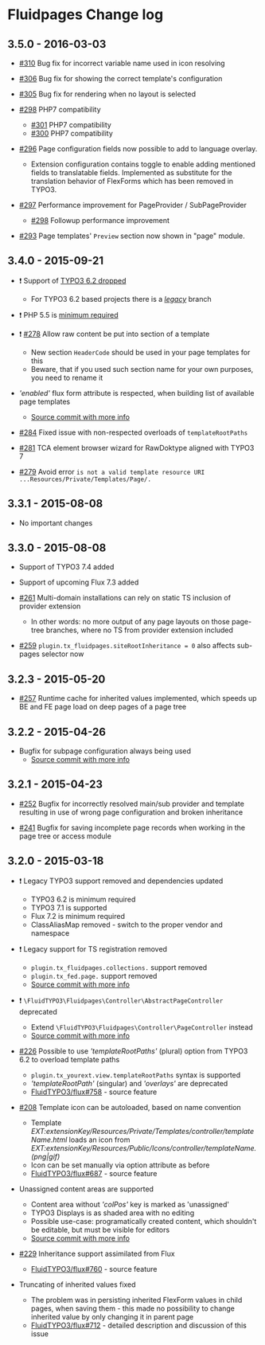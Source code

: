 # Fluidpages Change log

3.5.0 - 2016-03-03
------------------

- [#310](https://github.com/FluidTYPO3/fluidpages/pull/310) Bug fix for incorrect variable name used in icon resolving

- [#306](https://github.com/FluidTYPO3/fluidpages/pull/306) Bug fix for showing the correct template's configuration 

- [#305](https://github.com/FluidTYPO3/fluidpages/pull/305) Bug fix for rendering when no layout is selected

- [#298](https://github.com/FluidTYPO3/fluidpages/pull/299) PHP7 compatibility
  - [#301](https://github.com/FluidTYPO3/fluidpages/pull/301) PHP7 compatibility
  - [#300](https://github.com/FluidTYPO3/fluidpages/pull/300) PHP7 compatibility

- [#296](https://github.com/FluidTYPO3/fluidpages/pull/296) Page configuration fields now possible to add to language overlay.
  - Extension configuration contains toggle to enable adding mentioned fields to translatable fields. Implemented as substitute for
    the translation behavior of FlexForms which has been removed in TYPO3.
- [#297](https://github.com/FluidTYPO3/fluidpages/pull/297) Performance improvement for PageProvider / SubPageProvider
  - [#298](https://github.com/FluidTYPO3/fluidpages/pull/298) Followup performance improvement
  
- [#293](https://github.com/FluidTYPO3/fluidpages/pull/293) Page templates' `Preview` section now shown in "page" module.

3.4.0 - 2015-09-21
------------------

- :exclamation: Support of [TYPO3 6.2 dropped](https://github.com/FluidTYPO3/fluidpages/commit/b225773cd2bfe8b51e148178e26a9da36d44cdac)
	- For TYPO3 6.2 based projects there is a [*legacy*](https://github.com/FluidTYPO3/fluidpages/tree/legacy) branch

- :exclamation: PHP 5.5 is [minimum required](https://github.com/FluidTYPO3/fluidpages/commit/cca22bbafad49a9cce9ae5cf7c3b6a23e8291d40)

- :exclamation: [#278](https://github.com/FluidTYPO3/fluidpages/pull/278) Allow raw content be put into <head> section of a template
	- New section `HeaderCode` should be used in your page templates for this
	- Beware, that if you used such section name for your own purposes, you need to rename it 

- *'enabled'* flux form attribute is respected, when building list of available page templates
	- [Source commit with more info](https://github.com/FluidTYPO3/fluidpages/commit/32d4765aaad8df2f1516b0bb93cc8956f66c1f36)

- [#284](https://github.com/FluidTYPO3/fluidpages/pull/284) Fixed issue with non-respected overloads of `templateRootPaths`

- [#281](https://github.com/FluidTYPO3/fluidpages/pull/281) TCA element browser wizard for RawDoktype aligned with TYPO3 7

- [#279](https://github.com/FluidTYPO3/fluidpages/pull/279) Avoid error `is not a valid template resource URI ...Resources/Private/Templates/Page/.`
 
3.3.1 - 2015-08-08
------------------

- No important changes

3.3.0 - 2015-08-08
------------------

- Support of TYPO3 7.4 added

- Support of upcoming Flux 7.3 added

- [#261](https://github.com/FluidTYPO3/fluidpages/pull/261) Multi-domain installations can rely on static TS inclusion of provider extension
	- In other words: no more output of any page layouts on those page-tree branches, where no TS from provider extension included

- [#259](https://github.com/FluidTYPO3/fluidpages/pull/259) `plugin.tx_fluidpages.siteRootInheritance = 0` also affects sub-pages selector now


3.2.3 - 2015-05-20
------------------

- [#257](https://github.com/FluidTYPO3/fluidpages/pull/257) Runtime cache for inherited values implemented, which speeds up BE and FE page load on deep pages of a page tree

3.2.2 - 2015-04-26
------------------

- Bugfix for subpage configuration always being used
  - [Source commit with more info](https://github.com/FluidTYPO3/fluidpages/commit/66ad2bfc1bd42f4c377cec39829d77d5fef601c7)

3.2.1 - 2015-04-23
------------------

- [#252](https://github.com/FluidTYPO3/fluidpages/pull/252) Bugfix for incorrectly resolved main/sub provider and template resulting in use of wrong page configuration and broken inheritance

- [#241](https://github.com/FluidTYPO3/fluidpages/pull/241) Bugfix for saving incomplete page records when working in the page tree or access module

3.2.0 - 2015-03-18
------------------

- :exclamation: Legacy TYPO3 support removed and dependencies updated
  - TYPO3 6.2 is minimum required
  - TYPO3 7.1 is supported
  - Flux 7.2 is minimum required
  - ClassAliasMap removed - switch to the proper vendor and namespace

- :exclamation: Legacy support for TS registration removed
  - `plugin.tx_fluidpages.collections.` support removed
  - `plugin.tx_fed.page.` support removed
  - [Source commit with more info](https://github.com/FluidTYPO3/fluidpages/commit/b5fd17bd69315589ea77a77202fc5eb0255cf0f1)

- :exclamation: `\FluidTYPO3\Fluidpages\Controller\AbstractPageController` deprecated
  - Extend `\FluidTYPO3\Fluidpages\Controller\PageController` instead
  - [Source commit with more info](https://github.com/FluidTYPO3/fluidpages/commit/5da5439a161b880b7db11dcffa369944d0766787)

- [#226](https://github.com/FluidTYPO3/fluidpages/pull/226) Possible to use *'templateRootPaths'* (plural) option from TYPO3 6.2 to overload template paths
  - `plugin.tx_yourext.view.templateRootPaths` syntax is supported
  - *'templateRootPath'* (singular) and *'overlays'* are deprecated
  - [FluidTYPO3/flux#758](https://github.com/FluidTYPO3/flux/pull/758) - source feature

- [#208](https://github.com/FluidTYPO3/fluidpages/pull/208) Template icon can be autoloaded, based on name convention
  - Template *EXT:extensionKey/Resources/Private/Templates/$controller/$templateName.html* loads an icon from *EXT:extensionKey/Resources/Public/Icons/$controller/$templateName.(png|gif)*
  - Icon can be set manually via option attribute as before
  - [FluidTYPO3/flux#687](https://github.com/FluidTYPO3/flux/pull/687) - source feature

- Unassigned content areas are supported
  - Content area without *'colPos'* key is marked as 'unassigned'
  - TYPO3 Displays is as shaded area with no editing
  - Possible use-case: programatically created content, which shouldn't be editable, but must be visible for editors
  - [Source commit with more info](https://github.com/FluidTYPO3/fluidpages/commit/6c92d8a3844337476613c7da429cd88ec2f13a58)

- [#229](https://github.com/FluidTYPO3/fluidpages/pull/229) Inheritance support assimilated from Flux
  - [FluidTYPO3/flux#760](https://github.com/FluidTYPO3/flux/pull/760) - source feature

- Truncating of inherited values fixed
  - The problem was in persisting inherited FlexForm values in child pages, when saving them - this made no possibility to change inherited value by only changing it in parent page
  - [FluidTYPO3/flux#712](https://github.com/FluidTYPO3/flux/pull/712) - detailed description and discussion of this issue
